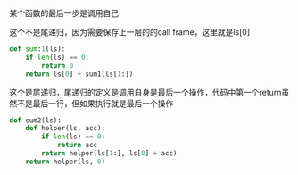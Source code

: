 某个函数的最后一步是调用自己

这个不是尾递归，因为需要保存上一层的的call frame，这里就是ls[0]
```python
def sum:1(ls):
    if len(ls) == 0:
        return 0
    return ls[0] + sum1(ls[1:])
```

这个是尾递归，尾递归的定义是调用自身是最后一个操作，代码中第一个return虽然不是最后一行，但如果执行就是最后一个操作
```python
def sum2(ls):
    def helper(ls, acc):
        if len(ls) == 0:
            return acc
        return helper(ls[1:], ls[0] + acc) 
    return helper(ls, 0)
```
